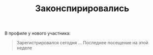 ﻿---
title: "Законспирировались"
se.owner.user_id: 176262
se.owner.display_name: "Igor"
se.owner.link: "https://ru.meta.stackoverflow.com/users/176262/igor"
se.link: "https://ru.meta.stackoverflow.com/questions/11800/%d0%97%d0%b0%d0%ba%d0%be%d0%bd%d1%81%d0%bf%d0%b8%d1%80%d0%b8%d1%80%d0%be%d0%b2%d0%b0%d0%bb%d0%b8%d1%81%d1%8c"
se.question_id: 11800
se.post_type: question
---
<p>В профиле у нового участника:</p>
<blockquote>
<p>Зарегистрировался сегодня ... Последнее посещение на этой неделе</p>
</blockquote>

